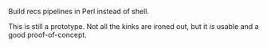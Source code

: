 Build recs pipelines in Perl instead of shell.

This is still a prototype.  Not all the kinks are ironed out, but it _is_
usable and a good proof-of-concept.
